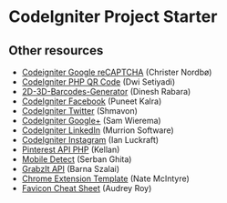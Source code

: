 # CodeIgniter Project Starter

## Other resources

* [Codeigniter Google reCAPTCHA](https://github.com/Cnordbo/RECaptcha-for-Codeigniter) (Christer Nordbø)
* [CodeIgniter PHP QR Code](https://github.com/dwisetiyadi/CodeIgniter-PHP-QR-Code) (Dwi Setiyadi)
* [2D-3D-Barcodes-Generator](https://github.com/dineshrabara/2D-3D-Barcodes-Generator) (Dinesh Rabara)
* [CodeIgniter Facebook](https://github.com/puneetkay/Facebook-PHP-CodeIgniter) (Puneet Kalra)
* [CodeIgniter Twitter](https://github.com/MunGell/Codeigniter-TwitterOAuth) (Shmavon)
* [CodeIgniter Google+](https://github.com/samwierema/google-plus-api-codeigniter) (Sam Wierema)
* [CodeIgniter LinkedIn](https://github.com/MurrionSoftware/codeigniter-linkedin-library) (Murrion Software)
* [CodeIgniter Instagram](https://github.com/ianckc/CodeIgniter-Instagram-Library) (Ian Luckraft)
* [Pinterest API PHP](https://github.com/kellan/pinterest.api.php) (Kellan)
* [Mobile Detect](https://github.com/serbanghita/Mobile-Detect) (Serban Ghita)
* [GrabzIt API](https://github.com/subdesign/codeigniter-Grabzit) (Barna Szalai)
* [Chrome Extension Template](https://github.com/natemcintyre/Chrome-Extension-Template) (Nate McIntyre)
* [Favicon Cheat Sheet](https://github.com/audreyr/favicon-cheat-sheet) (Audrey Roy)
